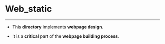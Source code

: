 # Web_static
--------
- This __directory__ implements __webpage design__.

- It is a __critical__ part of the __webpage building process__.
